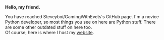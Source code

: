 **Hello, my friend.**

You have reached Steveyboi/GamingWithEvets's GitHub page. I'm a novice Python developer, so most things you see on here are Python stuff. There are some other outdated stuff on here too.  
Of course, here is where I host my [website](https://gamingwithevets.github.io).
